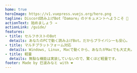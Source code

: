 ```yaml
---
home: true
heroImage: https://v1.vuepress.vuejs.org/hero.png
tagline: Discord読み上げBot「Damare」のドキュメントへようこそ 💫 
actionText: 始めましょう →
actionLink: /guide/
features:
- title: セルフホストのBot 
  details: あなたのPCで動く読み上げBot。だからプライバシーも安心。
- title: マルチプラットフォーム対応 
  details: Windows, Linux, Macで動くから、あなたがMacでも大丈夫。 
- title: 軽量
  details: 無駄な機能は実装していないので、驚くほど軽量です。
footer: Made by 巳波みなと with ❤️
---
```


